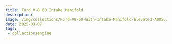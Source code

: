 ```yaml
---
title: Ford V-8 60 Intake Manifold
description: 
image: /img/collections/Ford-V8-60-With-Intake-Manifold-Elevated-A005.webp
date: 2025-03-07
tags: 
 - collectionsengine
---
```


